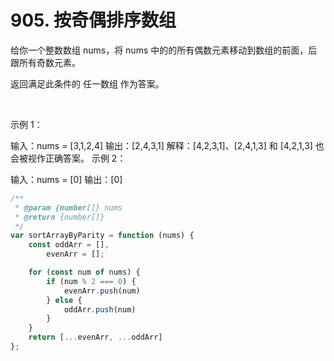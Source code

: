 # 905. 按奇偶排序数组

给你一个整数数组 nums，将 nums 中的的所有偶数元素移动到数组的前面，后跟所有奇数元素。

返回满足此条件的 任一数组 作为答案。

 

示例 1：

输入：nums = [3,1,2,4]
输出：[2,4,3,1]
解释：[4,2,3,1]、[2,4,1,3] 和 [4,2,1,3] 也会被视作正确答案。
示例 2：

输入：nums = [0]
输出：[0]

```js
/**
 * @param {number[]} nums
 * @return {number[]}
 */
var sortArrayByParity = function (nums) {
    const oddArr = [],
        evenArr = [];

    for (const num of nums) {
        if (num % 2 === 0) {
            evenArr.push(num)
        } else {
            oddArr.push(num)
        }
    }
    return [...evenArr, ...oddArr]
};
```